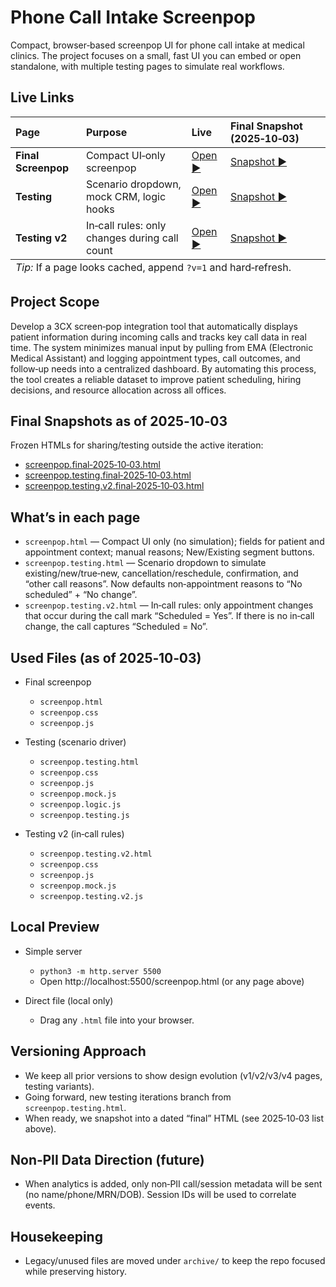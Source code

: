 # Phone Call Intake Screenpop

Compact, browser‑based screenpop UI for phone call intake at medical clinics. The project focuses on a small, fast UI you can embed or open standalone, with multiple testing pages to simulate real workflows.

## Live Links

<table>
  <thead>
    <tr>
      <th align="left">Page</th>
      <th align="left">Purpose</th>
      <th align="left">Live</th>
      <th align="left">Final Snapshot (2025‑10‑03)</th>
    </tr>
  </thead>
  <tbody>
    <tr>
      <td><strong>Final Screenpop</strong></td>
      <td>Compact UI‑only screenpop</td>
      <td><a href="https://samantha-durrant.github.io/phone-call-intake-tracker/screenpop.html" target="_blank" rel="noopener">Open ▶</a></td>
      <td><a href="https://samantha-durrant.github.io/phone-call-intake-tracker/screenpop.final-2025-10-03.html" target="_blank" rel="noopener">Snapshot ▶</a></td>
    </tr>
    <tr>
      <td><strong>Testing</strong></td>
      <td>Scenario dropdown, mock CRM, logic hooks</td>
      <td><a href="https://samantha-durrant.github.io/phone-call-intake-tracker/screenpop.testing.html" target="_blank" rel="noopener">Open ▶</a></td>
      <td><a href="https://samantha-durrant.github.io/phone-call-intake-tracker/screenpop.testing.final-2025-10-03.html" target="_blank" rel="noopener">Snapshot ▶</a></td>
    </tr>
    <tr>
      <td><strong>Testing v2</strong></td>
      <td>In‑call rules: only changes during call count</td>
      <td><a href="https://samantha-durrant.github.io/phone-call-intake-tracker/screenpop.testing.v2.html" target="_blank" rel="noopener">Open ▶</a></td>
      <td><a href="https://samantha-durrant.github.io/phone-call-intake-tracker/screenpop.testing.v2.final-2025-10-03.html" target="_blank" rel="noopener">Snapshot ▶</a></td>
    </tr>
  </tbody>
  <tfoot>
    <tr>
      <td colspan="4"><em>Tip:</em> If a page looks cached, append <code>?v=1</code> and hard‑refresh.</td>
    </tr>
  </tfoot>
  </table>

## Project Scope

Develop a 3CX screen‑pop integration tool that automatically displays patient information during incoming calls and tracks key call data in real time. The system minimizes manual input by pulling from EMA (Electronic Medical Assistant) and logging appointment types, call outcomes, and follow‑up needs into a centralized dashboard. By automating this process, the tool creates a reliable dataset to improve patient scheduling, hiring decisions, and resource allocation across all offices.

## Final Snapshots as of 2025‑10‑03

Frozen HTMLs for sharing/testing outside the active iteration:

- <a href="https://samantha-durrant.github.io/phone-call-intake-tracker/screenpop.final-2025-10-03.html" target="_blank" rel="noopener">screenpop.final‑2025‑10‑03.html</a>
- <a href="https://samantha-durrant.github.io/phone-call-intake-tracker/screenpop.testing.final-2025-10-03.html" target="_blank" rel="noopener">screenpop.testing.final‑2025‑10‑03.html</a>
- <a href="https://samantha-durrant.github.io/phone-call-intake-tracker/screenpop.testing.v2.final-2025-10-03.html" target="_blank" rel="noopener">screenpop.testing.v2.final‑2025‑10‑03.html</a>

## What’s in each page

- `screenpop.html` — Compact UI only (no simulation); fields for patient and appointment context; manual reasons; New/Existing segment buttons.
- `screenpop.testing.html` — Scenario dropdown to simulate existing/new/true‑new, cancellation/reschedule, confirmation, and “other call reasons”. Now defaults non‑appointment reasons to “No scheduled” + “No change”.
- `screenpop.testing.v2.html` — In‑call rules: only appointment changes that occur during the call mark “Scheduled = Yes”. If there is no in‑call change, the call captures “Scheduled = No”.

## Used Files (as of 2025‑10‑03)

- Final screenpop
  - `screenpop.html`
  - `screenpop.css`
  - `screenpop.js`

- Testing (scenario driver)
  - `screenpop.testing.html`
  - `screenpop.css`
  - `screenpop.js`
  - `screenpop.mock.js`
  - `screenpop.logic.js`
  - `screenpop.testing.js`

- Testing v2 (in‑call rules)
  - `screenpop.testing.v2.html`
  - `screenpop.css`
  - `screenpop.js`
  - `screenpop.mock.js`
  - `screenpop.testing.v2.js`

## Local Preview

- Simple server
  - `python3 -m http.server 5500`
  - Open http://localhost:5500/screenpop.html (or any page above)

- Direct file (local only)
  - Drag any `.html` file into your browser.

## Versioning Approach

- We keep all prior versions to show design evolution (v1/v2/v3/v4 pages, testing variants).
- Going forward, new testing iterations branch from `screenpop.testing.html`.
- When ready, we snapshot into a dated “final” HTML (see 2025‑10‑03 list above).

## Non‑PII Data Direction (future)

- When analytics is added, only non‑PII call/session metadata will be sent (no name/phone/MRN/DOB). Session IDs will be used to correlate events.

## Housekeeping

- Legacy/unused files are moved under `archive/` to keep the repo focused while preserving history.
